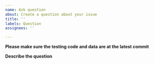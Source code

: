 ```yaml
---
name: Ask question
about: Create a question about your issue
title: ''
labels: Question
assignees: ''

---
```


**Please make sure the testing code and data are at the latest commit**

**Describe the question**
